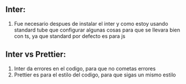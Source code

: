 ## Inter:

1. Fue necesario despues de instalar el inter y como estoy usando standard tube que configurar algunas cosas para que se llevara bien con ts, ya que standard por defecto es para js

## Inter vs Prettier:

1. Inter da errores en el codigo, para que no cometas errores
2. Prettier es para el estilo del codigo, para que sigas un mismo estilo

